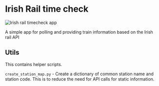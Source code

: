 # Irish Rail time check

![Irish rail timecheck app](https://github.com/StephenCarey/irish-rail-timecheck/workflows/Irish%20rail%20timecheck%20app/badge.svg)

A simple app for polling and providing train information based on the Irish rail API

## Utils

This contains helper scripts.

`create_station_map.py` - Create a dictionary of common station name and station code.
 This is to reduce the need for API calls for static information.
